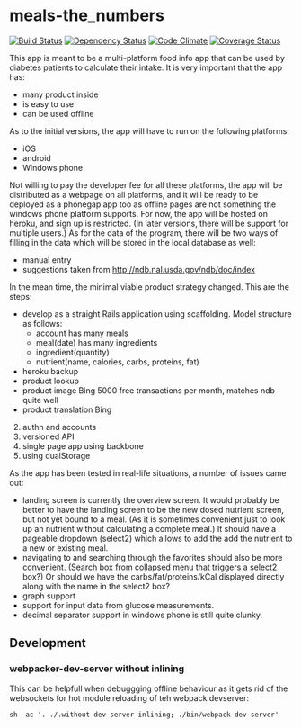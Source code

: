 meals-the_numbers
=================
[![Build Status](http://img.shields.io/travis/bertBruynooghe/lo_carb_assistent.svg)](https://travis-ci.org/bertBruynooghe/lo_carb_assistent)
[![Dependency Status](https://img.shields.io/gemnasium/bertBruynooghe/lo_carb_assistent.svg)](https://gemnasium.com/bertBruynooghe/lo_carb_assistent)
[![Code Climate](http://img.shields.io/codeclimate/github/bertBruynooghe/lo_carb_assistent.svg)](https://codeclimate.com/bertBruynooghe/lo_carb_assistent/cmis-ruby)
[![Coverage Status](https://img.shields.io/coveralls/bertBruynooghe/lo_carb_assistent.svg)](https://coveralls.io/r/bertBruynooghe/lo_carb_assistent)

This app is meant to be a multi-platform food info app that can be used by diabetes patients to calculate their intake.
It is very important that the app has:
* many product inside
* is easy to use
* can be used offline

As to the initial versions, the app will have to run on the following platforms:
* iOS
* android
* Windows phone

Not willing to pay the developer fee for all these platforms, the app will be distributed as a webpage on all platforms,
and it will be ready to be deployed as a phonegap app too as offline pages are not something the windows phone platform supports.
For now, the app will be hosted on heroku, and sign up is restricted. (In later versions, there will be support for multiple users.)
As for the data of the program, there will be two ways of filling in the data which will be stored in the local database as well:
* manual entry
* suggestions taken from http://ndb.nal.usda.gov/ndb/doc/index

In the mean time, the minimal viable product strategy changed.
This are the steps:

* develop as a straight Rails application using scaffolding. Model structure as follows:
    * account has many meals
    * meal(date) has many ingredients
    * ingredient(quantity)
    * nutrient(name, calories, carbs, proteins, fat)
* heroku backup
* product lookup
* product image Bing 5000 free transactions per month, matches ndb quite well
* product translation Bing
2. authn and accounts
3. versioned API
4. single page app using backbone
5. using dualStorage

As the app has been tested in real-life situations, a number of issues came out:
* landing screen is currently the overview screen. It would probably be better to have the landing screen to be the new dosed nutrient screen, but not yet bound to a meal. (As it is sometimes convenient just to look up an nutrient without calculating a complete meal.) It should have a pageable dropdown (select2) which allows to add the add the nutrient to a new or existing meal.
* navigating to and searching through the favorites should also be more convenient. (Search box from collapsed menu that triggers a select2 box?) Or should we have the carbs/fat/proteins/kCal displayed directly along with the name in the select2 box?
* graph support
* support for input data from glucose measurements.
* decimal separator support in windows phone is still quite clunky.

## Development

### webpacker-dev-server without inlining

This can be helpfull when debuggging offline behaviour as it gets rid of the websockets for hot module reloading of teh webpack devserver:

`sh -ac '. ./.without-dev-server-inlining; ./bin/webpack-dev-server'`